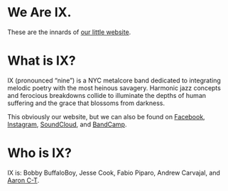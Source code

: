 # We Are IX.
These are the innards of [our little website](http://www.weareix.com).

# What is IX?
IX (pronounced “nine”) is a NYC metalcore band dedicated to integrating melodic poetry with the most heinous savagery. Harmonic jazz concepts and ferocious breakdowns collide to illuminate the depths of human suffering and the grace that blossoms from darkness.

This obviously our website, but we can also be found on [Facebook](http://www.facebook.com/weareix), [Instagram](http://www.instagram.com/ixtheband), [SoundCloud](http://www.soundcloud.com/ixtheband), and [BandCamp](http://weareix.bandcamp.com).

# Who is IX?
IX is: Bobby BuffaloBoy, Jesse Cook, Fabio Piparo, Andrew Carvajal, and [Aaron C-T](http://www.aaronct.me).
